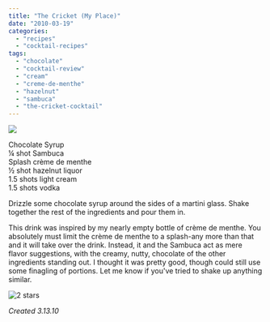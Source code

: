 ```yaml
---
title: "The Cricket (My Place)"
date: "2010-03-19"
categories:
  - "recipes"
  - "cocktail-recipes"
tags:
  - "chocolate"
  - "cocktail-review"
  - "cream"
  - "creme-de-menthe"
  - "hazelnut"
  - "sambuca"
  - "the-cricket-cocktail"
---
```


![](https://thegourmez-wpmedia.s3.amazonaws.com/2024/07/thecricket.jpg)

Chocolate Syrup\
¼ shot Sambuca\
Splash crème de menthe\
½ shot hazelnut liquor\
1.5 shots light cream\
1.5 shots vodka

Drizzle some chocolate syrup around the sides of a martini glass. Shake together the rest of the ingredients and pour them in.

This drink was inspired by my nearly empty bottle of crème de menthe. You absolutely must limit the crème de menthe to a splash-any more than that and it will take over the drink. Instead, it and the Sambuca act as mere flavor suggestions, with the creamy, nutty, chocolate of the other ingredients standing out. I thought it was pretty good, though could still use some finagling of portions. Let me know if you've tried to shake up anything similar.




<div class="caption">

![2 stars](http://s3.amazonaws.com/thegourmez-wpmedia/2009/02/rating_chicken11.gif "rating_chicken11")</div>


_Created 3.13.10_
